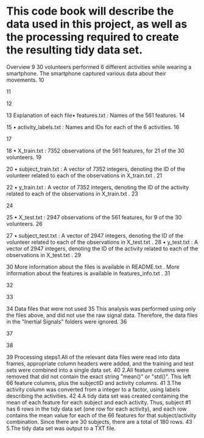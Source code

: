 # This code book will describe the data used in this project, as well as the processing required to create the resulting tidy data set. 

Overview 
9 30 volunteers performed 6 different activities while wearing a smartphone. The smartphone captured various data about their movements. 
10 
 
11 
 
12 
 
13 Explanation of each file•  features.txt : Names of the 561 features. 
14 
 
15 • activity_labels.txt : Names and IDs for each of the 6 activities. 
16 
 
17 
 
18 • X_train.txt : 7352 observations of the 561 features, for 21 of the 30 volunteers. 
19 
 
20 •  subject_train.txt : A vector of 7352 integers, denoting the ID of the volunteer related to each of the observations in  X_train.txt . 
21 
 
22 • y_train.txt : A vector of 7352 integers, denoting the ID of the activity related to each of the observations in  X_train.txt . 
23 
 
24 
 
25 • X_test.txt : 2947 observations of the 561 features, for 9 of the 30 volunteers. 
26 
 
27 •  subject_test.txt : A vector of 2947 integers, denoting the ID of the volunteer related to each of the observations in  X_test.txt . 
28 •  y_test.txt : A vector of 2947 integers, denoting the ID of the activity related to each of the observations in  X_test.txt . 
29 
 
30 More information about the files is available in  README.txt . More information about the features is available in  features_info.txt . 
31 
 
32 
 
33 
 
34 Data files that were not used 
35 This analysis was performed using only the files above, and did not use the raw signal data. Therefore, the data files in the "Inertial Signals" folders were ignored. 
36 
 
37 
 
38 
 
39 Processing steps1.All of the relevant data files were read into data frames, appropriate column headers were added, and the training and test sets were combined into a single data set. 
40 2.All feature columns were removed that did not contain the exact string "mean()" or "std()". This left 66 feature columns, plus the subjectID and activity columns. 
41 3.The activity column was converted from a integer to a factor, using labels describing the activities. 
42 4.A tidy data set was created containing the mean of each feature for each subject and each activity. Thus, subject #1 has 6 rows in the tidy data set (one row for each activity), and each row contains the mean value for each of the 66 features for that subject/activity combination. Since there are 30 subjects, there are a total of 180 rows. 
43 5.The tidy data set was output to a TXT file. 

